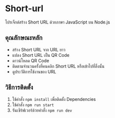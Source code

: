 # Short-url 

โปรเจ็กต์สร้าง Short URL ด้วยภาษา JavaScript บน Node.js

## คุณลักษณะหลัก

- สร้าง Short URL จาก URL ยาว
- แปลง Short URL เป็น QR Code
- ดาวน์โหลด QR Code 
- ติดตามจำนวนครั้งที่คนคลิก Short URL หรือเข้าไปที่ลิ้งนั้น
- ดูประวัติการใช้งานของ URL

## วิธีการติดตั้ง
1. ใช้คำสั่ง `npm install` เพื่อติดตั้ง Dependencies
2. ใช้คำสั่ง `npm run start`
3. รันเซิร์ฟเวอร์ด้วยคำสั่ง `npm run dev`


